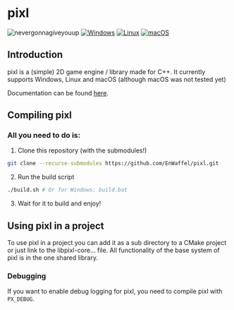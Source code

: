 # pixl

![nevergonnagiveyouup](https://img.shields.io/badge/status-active-brightgreen) [![Windows](https://custom-icon-badges.demolab.com/badge/Windows-0078D6?logo=windows11&logoColor=white)](#) [![Linux](https://img.shields.io/badge/Linux-FCC624?logo=linux&logoColor=black)](#) [![macOS](https://img.shields.io/badge/macOS-000000?logo=apple&logoColor=F0F0F0)](#)

## Introduction

pixl is a (simple) 2D game engine / library made for C++. It currently supports Windows, Linux and macOS (although macOS was not tested yet)

Documentation can be found [here](/).

## Compiling pixl

### All you need to do is:

1. Clone this repository (with the submodules!)
```bash
git clone --recurse-submodules https://github.com/EnWaffel/pixl.git
```
2. Run the build script
```bash
./build.sh # Or for Windows: build.bat
```
3. Wait for it to build and enjoy!

## Using pixl in a project

To use pixl in a project you can add it as a sub directory to a CMake project or just link to the libpixl-core... file. All functionality of the base system of pixl is in the one shared library.

### Debugging

If you want to enable debug logging for pixl, you need to compile pixl with
```PX_DEBUG```.
